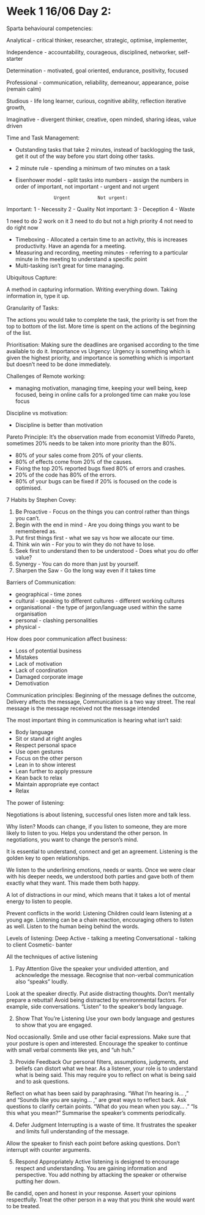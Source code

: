 # Week 1 16/06 Day 2:
Sparta behavioural competencies:

Analytical - critical thinker, researcher, strategic, optimise, implementer, 

Independence - accountability, courageous, disciplined, networker, self-starter

Determination - motivated, goal oriented, endurance, positivity, focused 

Professional - communication, reliability, demeanour, appearance, poise (remain calm)

Studious - life long learner, curious, cognitive ability, reflection iterative growth, 

Imaginative - divergent thinker, creative, open minded, sharing ideas, value driven 

Time and Task Management: 
- Outstanding tasks that take 2 minutes, instead of backlogging the task, get it out of the way before you start doing other tasks. 
- 2 minute rule - spending a minimum of two minutes on a task
- Eisenhower model - split tasks into numbers - assign the numbers in order of important, not important - urgent and not urgent

					Urgent			Not urgent:
Important:			1 - Necessity		2 - Quality
Not important:		3 - Deception	4 - Waste

1 need to do
2 work on it
3 need to do but not a high priority
4 not need to do right now

- Timeboxing - Allocated a certain time to an activity, this is increases productivity. Have an agenda for a meeting. 
- Measuring and recording, meeting minutes - referring to a particular minute in the meeting to understand a specific point
- Multi-tasking isn’t great for time managing.

Ubiquitous Capture:

A method in capturing information.  Writing everything down. Taking information in, type it up. 

Granularity of Tasks:

The actions you would take to complete the task, the priority is set from the top to bottom of the list. More time is spent on the actions of the beginning of the list.

Prioritisation:
Making sure the deadlines are organised according to the time available to do it.
Importance vs Urgency: Urgency is something which is given the highest priority, and importance is something which is important but doesn’t need to be done immediately.

Challenges of Remote working:
- managing motivation, managing time, keeping your well being, keep focused, being in online calls for a prolonged time can make you lose focus

Discipline vs motivation: 
- Discipline is better than motivation

Pareto Principle:
It’s the observation made from economist Vilfredo Pareto, sometimes 20% needs to be taken into more priority than the 80%. 
- 80% of your sales come from 20% of your clients.
- 80% of effects come from 20% of the causes.  
- Fixing the top 20% reported bugs fixed 80% of errors and crashes.
- 20% of the code has 80% of the errors.
- 80% of your bugs can be fixed if 20% is focused on the code is optimised.

7 Habits by Stephen Covey:
1. Be Proactive - Focus on the things you can control rather than things you can’t.
2. Begin with the end in mind - Are you doing things you want to be remembered as.
3. Put first things first - what we say vs how we allocate our time.
4. Think win win - For you to win they do not have to lose.
5. Seek first to understand then to be understood - Does what you do offer value?
6. Synergy - You can do more than just by yourself.
7. Sharpen the Saw - Go the long way even if it takes time

Barriers of Communication:
- geographical - time zones
- cultural - speaking to different cultures - different working cultures
- organisational - the type of jargon/language used within the same organisation
- personal -  clashing personalities
- physical - 

How does poor communication affect business:
- Loss of potential business 
- Mistakes
- Lack of motivation
- Lack of coordination
- Damaged corporate image
- Demotivation

Communication principles: Beginning of the message defines the outcome, Delivery affects the message, Communication is a two way street. The real message is the message received not the message intended

The most important thing in communication is hearing what isn’t said:
 
- Body language
- Sit or stand at right angles
- Respect personal space
- Use open gestures
- Focus on the other person
- Lean in to show interest
- Lean further to apply pressure
- Kean back to relax
- Maintain appropriate eye contact
- Relax

The power of listening:

Negotiations is about listening, successful ones listen more and talk less. 

Why listen? Moods can change, if you listen to someone, they are more likely to listen to you. Helps you understand the other person. In negotiations, you want to change the person’s mind.

It is essential to understand, connect and get an agreement. 
Listening is the golden key to open relationships. 

We listen to the underlining emotions, needs or wants. Once we were clear with his deeper needs, we understood both parties and gave both of them exactly what they want. This made them both happy. 

A lot of distractions in our mind, which means that it takes a lot of mental energy to listen to people. 

Prevent conflicts in the world: Listening
Children could learn listening at a young age. 
Listening can be a chain reaction, encouraging others to listen as well. Listen to the human being behind the words.

Levels of listening:
Deep
Active - talking a meeting
Conversational - talking to client
Cosmetic- banter

All the techniques of active listening
 
 1. Pay Attention
Give the speaker your undivided attention, and acknowledge the message. Recognise that non-verbal communication also “speaks” loudly.
 
Look at the speaker directly.
Put aside distracting thoughts.
Don’t mentally prepare a rebuttal!
Avoid being distracted by environmental factors. For example, side conversations.
“Listen” to the speaker’s body language.
 
 2. Show That You’re Listening
Use your own body language and gestures to show that you are engaged.
 
Nod occasionally.
Smile and use other facial expressions.
Make sure that your posture is open and interested.
Encourage the speaker to continue with small verbal comments like yes, and “uh huh.”
 
 3. Provide Feedback
Our personal filters, assumptions, judgments, and beliefs can distort what we hear. As a listener, your role is to understand what is being said. This may require you to reflect on what is being said and to ask questions.
 
Reflect on what has been said by paraphrasing. “What I’m hearing is… ,” and “Sounds like you are saying… ,” are great ways to reflect back.
Ask questions to clarify certain points. “What do you mean when you say… .” “Is this what you mean?”
Summarise the speaker’s comments periodically.
  
4. Defer Judgment
Interrupting is a waste of time. It frustrates the speaker and limits full understanding of the message.
 
Allow the speaker to finish each point before asking questions.
Don’t interrupt with counter arguments.

5. Respond Appropriately
Active listening is designed to encourage respect and understanding. You are gaining information and perspective. You add nothing by attacking the speaker or otherwise putting her down.
 
Be candid, open and honest in your response.
Assert your opinions respectfully.
Treat the other person in a way that you think she would want to be treated.




